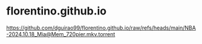 # florentino.github.io
https://github.com/dguirao99/florentino.github.io/raw/refs/heads/main/NBA-2024.10.18_Mia@Mem_720pier.mkv.torrent
